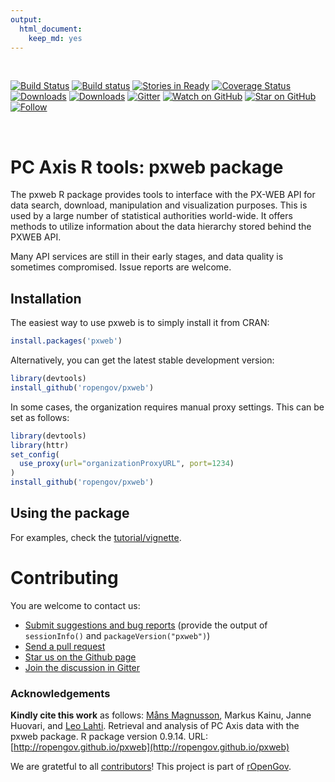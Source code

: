 ```yaml
---
output: 
  html_document: 
    keep_md: yes
---
```





<br>


[![Build Status](https://travis-ci.org/rOpenGov/pxweb.svg?branch=master)](https://travis-ci.org/rOpenGov/pxweb) [![Build status](https://ci.appveyor.com/api/projects/status/40abe0fpxw2jftf3/branch/master?svg=true)](https://ci.appveyor.com/project/MansMeg/pxweb/branch/master)
[![Stories in Ready](https://badge.waffle.io/ropengov/pxweb.png?label=TODO)](http://waffle.io/ropengov/pxweb)
[![Coverage Status](https://coveralls.io/repos/github/rOpenGov/pxweb/badge.svg?branch=master)](https://coveralls.io/github/rOpenGov/pxweb?branch=master)
[![Downloads](http://cranlogs.r-pkg.org/badges/grand-total/pxweb)](https://cran.r-project.org/package=pxweb)
[![Downloads](http://cranlogs.r-pkg.org/badges/pxweb)](https://cran.r-project.org/package=pxweb)
[![Gitter](https://badges.gitter.im/rOpenGov/pxweb.svg)](https://gitter.im/rOpenGov/pxweb?utm_source=badge&utm_medium=badge&utm_campaign=pr-badge)
[![Watch on GitHub][github-watch-badge]][github-watch]
[![Star on GitHub][github-star-badge]][github-star]
[![Follow](https://img.shields.io/twitter/follow/ropengov.svg?style=social)](https://twitter.com/intent/follow?screen_name=ropengov)

<br>

# PC Axis R tools: pxweb package

<!-- README.md is generated from README.Rmd. Please edit that file -->


The pxweb R package provides tools to interface with the PX-WEB API
for data search, download, manipulation and visualization
purposes. This is used by a large number of statistical authorities
world-wide.  It offers methods to utilize information about the data
hierarchy stored behind the PXWEB API.

Many API services are still in their early stages, and data quality is
sometimes compromised. Issue reports are welcome.

## Installation 

The easiest way to use pxweb is to simply install it from CRAN:

```r
install.packages('pxweb')
```

Alternatively, you can get the latest stable development version:

```r
library(devtools)
install_github('ropengov/pxweb')
```

In some cases, the organization requires manual proxy settings. This can be set as follows:

```r
library(devtools)
library(httr)
set_config(
  use_proxy(url="organizationProxyURL", port=1234)
)
install_github('ropengov/pxweb')
```
 
## Using the package

For examples, check the [tutorial/vignette](https://htmlpreview.github.io/?https://github.com/rOpenGov/pxweb/blob/test/vignettes/pxweb.html).  


# Contributing

You are welcome to contact us:

  * [Submit suggestions and bug reports](https://github.com/ropengov/pxweb/issues) (provide the output of `sessionInfo()` and `packageVersion("pxweb")`)
  * [Send a pull request](https://github.com/ropengov/pxweb/)
  * [Star us on the Github page](https://github.com/ropengov/pxweb)
  * [Join the discussion in Gitter](https://gitter.im/rOpenGov/pxweb)  


### Acknowledgements


**Kindly cite this work** as follows: [Måns Magnusson](https://github.com/mansmeg), Markus Kainu, Janne Huovari, and [Leo Lahti](https://github.com/antagomir). Retrieval and analysis of PC Axis data with the pxweb package. R package version 0.9.14. URL: [http://ropengov.github.io/pxweb](http://ropengov.github.io/pxweb)

We are gratetful to all [contributors](https://github.com/rOpenGov/pxweb/graphs/contributors)! This project is part of [rOpenGov](http://ropengov.github.io).




[github-watch-badge]: https://img.shields.io/github/watchers/ropengov/pxweb.svg?style=social
[github-watch]: https://github.com/ropengov/pxweb/watchers
[github-star-badge]: https://img.shields.io/github/stars/ropengov/pxweb.svg?style=social
[github-star]: https://github.com/ropengov/pxweb/stargazers


